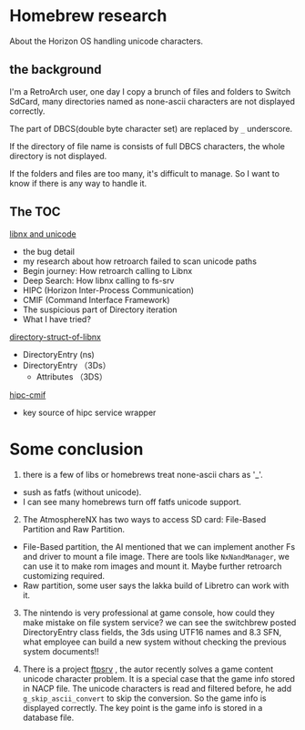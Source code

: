 # Homebrew research
About the Horizon OS handling unicode characters.

## the background
I'm a RetroArch user, one day I copy a brunch of files and folders to Switch SdCard, many directories named as none-ascii characters are not displayed correctly.

The part of DBCS(double byte character set) are replaced by `_` underscore.

If the directory of file name is consists of full DBCS characters, the whole directory is not displayed.

If the folders and files are too many, it's difficult to manage. So I want to know if there is any way to handle it.

## The TOC

[libnx and unicode](unicode-stories.md)
- the bug detail
- my research about how retroarch failed to scan unicode paths
- Begin journey: How retroarch calling to Libnx
- Deep Search: How libnx calling to fs-srv
- HIPC  (Horizon Inter-Process Communication)
- CMIF (Command Interface Framework)
- The suspicious part of Directory iteration
- What I have tried?

[directory-struct-of-libnx](directory-struct-of-libnx.md)
- DirectoryEntry (ns)
- DirectoryEntry （3Ds）
    - Attributes （3DS）



[hipc-cmif](hipc-cmif.md)
- key source of hipc service wrapper


# Some conclusion

1. there is a few of libs or homebrews treat none-ascii chars as '_'.
  - sush as fatfs (without unicode).
  - I can see many homebrews turn off fatfs unicode support. 

2. The AtmosphereNX has two ways to access SD card: File-Based Partition and Raw Partition. 
  - File-Based partition, the AI mentioned that we can implement another Fs and driver to mount a file image. 
    There are tools like `NxNandManager`, we can use it to make rom images and mount it. Maybe further retroarch customizing required.
  - Raw partition, some user says the lakka build of Libretro can work with it.

3. The nintendo is very professional at game console, how could they make mistake on file system service? we can see the switchbrew posted DirectoryEntry class fields, the 3ds using UTF16 names and 8.3 SFN, what employee can build a new system without checking the previous system documents!!

4. There is a project [ftpsrv](https://github.com/ITotalJustice/ftpsrv) , the autor recently solves a game content unicode character problem. It is a special case that the game info stored in NACP file. The unicode characters is read and filtered before, he add `g_skip_ascii_convert` to skip the conversion. So the game info is displayed correctly. The key point is the game info is stored in a database file.


